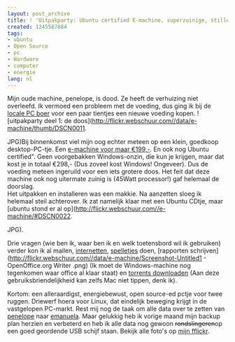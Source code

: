 ```yaml
---
layout: post_archive
title: ! 'Uitpakparty: Ubuntu certified E-machine, superzuinige, stille desktop-PC'
created: 1245507884
tags:
- ubuntu
- Open Source
- pc
- Hardware
- computer
- energie
lang: nl
---
```

Mijn oude machine, penelope, is dood. Ze heeft de verhuizing niet overleefd. Ik vermoed een probleem met de voeding, dus ging ik bij de [locale PC boer](http://www.computerland.nl) voor een paar tientjes een nieuwe voeding kopen. ![uitpakparty deel 1: de doos](http://flickr.webschuur.com//data/e-machine/thumb/DSCN0011.

JPG)Bij binnenkomst viel mijn oog echter meteen op een klein, goedkoop desktop-PC-tje. Een [e-machine voor maar €199,-](http://www.computerland.nl/ProductDetails.aspx?en=NS00670144). En ook nog Ubuntu certified". Geen voorgebakken Windows-onzin, die kun je krijgen, maar dat kost je in totaal €298,- (Dus zoveel kost Windows! Ongeveer). Dus de voeding meteen ingeruild voor een iets grotere doos. Het feit dat deze machine ook nog uitermate zuinig is (45Watt processor!) gaf helemaal de doorslag. <!--break--> <br class="clear" />Het uitpakken en installeren was een makkie. Na aanzetten sloeg ik helemaal steil achterover. Ik zat namelijk klaar met een Ubuntu CDtje, maar [ubuntu stond er al op](http://flickr.webschuur.com//e-machine/#DSCN0022.

JPG).

Drie vragen (wie ben ik, waar ben ik en welk toetensbord wil ik gebruiken) verder kon ik al mailen, [internetten](http://flickr.webschuur.com//data/e-machine/Screenshot-Google%20Toolbar.png), [spelletjes](http://flickr.webschuur.com//data/e-machine/Screenshot.png) doen, [rapporten schrijven](http://flickr.webschuur.com//data/e-machine/Screenshot-Untitled1 - OpenOffice.org Writer .png) (Ik moet de Windows-machine nog tegenkomen waar office al klaar staat) en [torrents downloaden](http://flickr.webschuur.com//data/e-machine/web/Screenshot-Transmission.png) (Aan deze gebruiksbriendelijkheid kan zelfs Mac niet tippen, denk ik).

Kortom: een alleraardigst, energiebewust, open source-ed pctje voor twee ruggen. Driewerf hoera voor Linux, dat eindelijk beweging krijgt in de vastgelopen PC-markt. Rest mij nog de taak om alle data over te zetten van [penelope](http://www.google.nl/search?q=penelope+cruz&ie=utf-8&oe=utf-8&aq=t&rls=com.ubuntu:en-US:unofficial&client=firefox-a) naar [emanuela](http://images.google.nl/images?q=emanuela%20de%20paula&oe=utf-8&rls=com.ubuntu:en-US:unofficial&client=firefox-a&um=1&ie=UTF-8&sa=N&hl=nl&tab=wi). Maar gelukkig heb ik vorige maand mijn backup plan herzien en verbeterd en heb ik alle data nog gewoon <s>rondslingeren</s>op een goed geordende USB schijf staan. Bekijk alle foto's op [mijn fflickr](http://flickr.webschuur.com//e-machine/).

